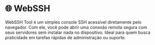 # 🌐 WebSSH

WebSSH Tool é um simples console SSH acessível diretamente pelo navegador.
Com ele, você pode abrir uma conexão remota segura com seus servidores sem instalar nada no dispositivo.
Ideal para quem busca praticidade em tarefas rápidas de administração ou suporte.
